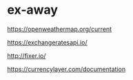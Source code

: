 # ex-away

https://openweathermap.org/current


https://exchangeratesapi.io/


http://fixer.io/


https://currencylayer.com/documentation
